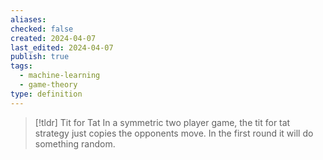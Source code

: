 ```yaml
---
aliases: 
checked: false
created: 2024-04-07
last_edited: 2024-04-07
publish: true
tags:
  - machine-learning
  - game-theory
type: definition
---
```

>[!tldr] Tit for Tat
>In a symmetric two player game, the tit for tat strategy just copies the opponents move. In the first round it will do something random. 

